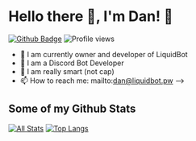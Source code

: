 # Hello there 👋, I'm Dan! 🦦

[![Github Badge](https://img.shields.io/badge/-pedes-grey?style=flat&logo=github&logoColor=white&link=https://github.com/mainboiii/)](https://www.github.com/mainboiii/) ![Profile views](https://gpvc.arturio.dev/mainboiii)


- 🔭 I am currently owner and developer of LiquidBot
- 🌱 I am a Discord Bot Developer
- 👯 I am really smart (not cap)
- 📫 How to reach me: mailto:dan@liquidbot.pw
-->

## Some of my Github Stats
[![All Stats](https://github-readme-stats-axpwmfcg3.vercel.app/api?username=mainboiii&show_icons=true&include_all_commits=true&count_private=true&hide=contribs)](https://github.com/mainboiii/github-readme-stats)
[![Top Langs](https://github-readme-stats-axpwmfcg3.vercel.app/api/top-langs/?username=mainboiii&layout=compact)](https://github.com/mainboiii/github-readme-stats)
